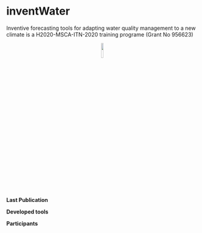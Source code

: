 # inventWater

Inventive forecasting tools for adapting water quality management to a new climate is a H2020-MSCA-ITN-2020 training programe (Grant No 956623)

<p align="center">
<img src="https://github.com/dmbettin/inventWater/blob/main/EuropeFlag.png" width="10%">
</p>


**Last Publication**

**Developed tools**

**Participants**


